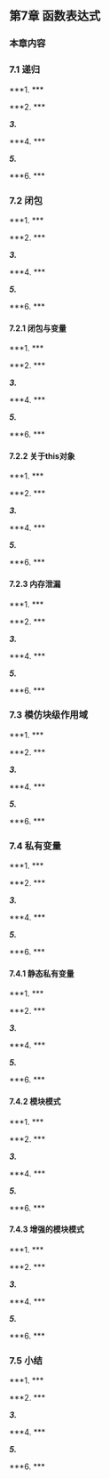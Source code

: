## 第7章 函数表达式

### 本章内容

### 7.1 递归

***1. ***

***2. ***

***3.***

***4. ***

***5.***

***6. ***

### 7.2 闭包

***1. ***

***2. ***

***3.***

***4. ***

***5.***

***6. ***

#### 7.2.1 闭包与变量

***1. ***

***2. ***

***3.***

***4. ***

***5.***

***6. ***

#### 7.2.2 关于this对象

***1. ***

***2. ***

***3.***

***4. ***

***5.***

***6. ***

#### 7.2.3 内存泄漏

***1. ***

***2. ***

***3.***

***4. ***

***5.***

***6. ***

### 7.3 模仿块级作用域

***1. ***

***2. ***

***3.***

***4. ***

***5.***

***6. ***

### 7.4 私有变量

***1. ***

***2. ***

***3.***

***4. ***

***5.***

***6. ***

#### 7.4.1 静态私有变量

***1. ***

***2. ***

***3.***

***4. ***

***5.***

***6. ***

#### 7.4.2 模块模式

***1. ***

***2. ***

***3.***

***4. ***

***5.***

***6. ***

#### 7.4.3 增强的模块模式

***1. ***

***2. ***

***3.***

***4. ***

***5.***

***6. ***

### 7.5 小结

***1. ***

***2. ***

***3.***

***4. ***

***5.***

***6. ***